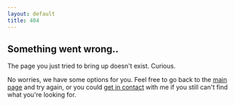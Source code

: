 ```yaml
---
layout: default
title: 404
---
```


## Something went wrong..

The page you just tried to bring up doesn't exist. Curious. 

No worries, we have some options for you. Feel free to go back to the [main page](http://kyledreger.com) and try again, or you could [get in contact](http://kyledreger.com/colophon) with me if you still can't find what you're looking for.